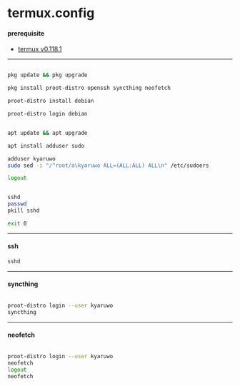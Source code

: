 # termux.config

#### prerequisite

- [termux v0.118.1](https://github.com/termux/termux-app/releases/download/v0.118.1/termux-app_v0.118.1+github-debug_universal.apk)

---

```bash

pkg update && pkg upgrade

pkg install proot-distro openssh syncthing neofetch

proot-distro install debian

```

```bash
proot-distro login debian
```

```bash

apt update && apt upgrade

apt install adduser sudo

adduser kyaruwo
sudo sed -i "/^root/a\kyaruwo ALL=(ALL:ALL) ALL\n" /etc/sudoers

logout

```

```bash

sshd
passwd
pkill sshd

exit 0

```

---

#### ssh

```bash
sshd
```

---

#### syncthing

```bash

proot-distro login --user kyaruwo
syncthing

```

---

#### neofetch

```bash

proot-distro login --user kyaruwo
neofetch
logout
neofetch

```
